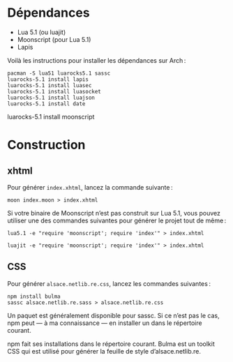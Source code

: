 
# Dépendances

- Lua 5.1 (ou luajit)
- Moonscript (pour Lua 5.1)
- Lapis

Voilà les instructions pour installer les dépendances sur Arch :

	pacman -S lua51 luarocks5.1 sassc
	luarocks-5.1 install lapis
	luarocks-5.1 install luasec
	luarocks-5.1 install luasocket
	luarocks-5.1 install luajson
	luarocks-5.1 install date
  luarocks-5.1 install moonscript

# Construction

## xhtml

Pour générer `index.xhtml`, lancez la commande suivante :

	moon index.moon > index.xhtml

Si votre binaire de Moonscript n’est pas construit sur Lua 5.1, vous pouvez
utiliser une des commandes suivantes pour générer le projet tout de même :

	lua5.1 -e "require 'moonscript'; require 'index'" > index.xhtml

	luajit -e "require 'moonscript'; require 'index'" > index.xhtml

## CSS

Pour générer `alsace.netlib.re.css`, lancez les commandes suivantes :

	npm install bulma
	sassc alsace.netlib.re.sass > alsace.netlib.re.css

Un paquet est généralement disponible pour sassc.
Si ce n’est pas le cas, npm peut — à ma connaissance — en installer un dans le répertoire courant.

npm fait ses installations dans le répertoire courant.
Bulma est un toolkit CSS qui est utilisé pour générer la feuille de style d’alsace.netlib.re.

